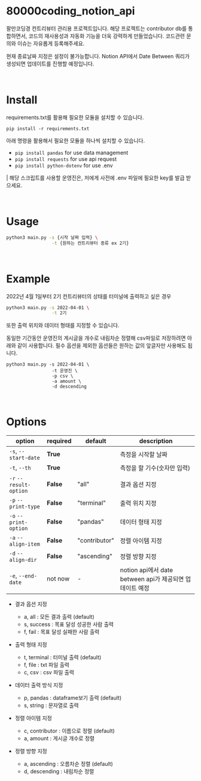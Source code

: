 # 80000coding_notion_api

팔만코딩경 컨트리뷰터 관리용 프로젝트입니다. 해당 프로젝트는 contributor db를 통합하면서, 코드의 재사용성과 자동화 기능을 더욱 강력하게 만들었습니다. 코드관련 문의와 이슈는 자유롭게 등록해주세요.

현재 종료날짜 지정은 설정이 불가능합니다. Notion API에서 Date Between 쿼리가 생성되면 업데이트를 진행할 예정입니다.

</br>

# Install

requirements.txt를 활용해 필요한 모듈을 설치할 수 있습니다.

```
pip install -r requirements.txt
```

아래 명령을 활용해서 필요한 모듈을 하나씩 설치할 수 있습니다.

- `pip install pandas` for use data management
- `pip install requests` for use api request
- `pip install python-dotenv` for use .env

| 해당 스크립트를 사용할 운영진은, 저에게 사전에 .env 파일에 필요한 key를 발급 받으세요.

</br>

# Usage

```bash
python3 main.py -s {시작 날짜 입력} \
				 -t {원하는 컨트리뷰터 종류 ex 2기}
```

</br>

# Example

2022년 4월 1일부터 2기 컨트리뷰터의 상태를 터미널에 출력하고 싶은 경우

```bash
python3 main.py -s 2022-04-01 \
				 -t 2기
```

또한 출력 위치와 데이터 형태를 지정할 수 있습니다.

동일한 기간동안 운영진의 게시글을 개수로 내림차순 정렬해 csv파일로 저장하려면 아래와 같이 사용합니다. 필수 옵션을 제외한 옵션들은 원하는 값의 앞글자만 사용해도 됩니다.

```
python3 main.py -s 2022-04-01 \
				 -t 운영진 \
				 -p csv \
				 -a amount \
				 -d descending
```

</br>

# Options

| option                 | required  | default       | description                                              |
| ---------------------- | --------- | ------------- | -------------------------------------------------------- |
| `-s`, `--start-date`   | **True**  |               | 측정을 시작할 날짜                                       |
| `-t`, `--th`           | **True**  |               | 측정을 할 기수(숫자만 입력)                              |
| `-r` `--result-option` | **False** | "all"         | 결과 옵션 지정                                           |
| `-p` `--print-type`    | **False** | "terminal"    | 출력 위치 지정                                           |
| `-o` `--print-option`  | **False** | "pandas"      | 데이터 형태 지정                                         |
| `-a` `--align-item`    | **False** | "contributor" | 정렬 아이템 지정                                         |
| `-d` `--align-dir`     | **False** | "ascending"   | 정렬 방향 지정                                           |
| `-e`, `--end-date`     | not now   | -             | notion api에서 date between api가 제공되면 업데이트 예정 |

- 결과 옵션 지정

  - a, all : 모든 결과 출력 (default)
  - s, success : 목표 달성 성공한 사람 출력
  - f, fail : 목표 달성 실패한 사람 출력

- 출력 형태 지정

  - t, terminal : 터미널 출력 (default)
  - f, file : txt 파일 출력
  - c, csv : csv 파일 출력

- 데이터 출력 방식 지정

  - p, pandas : dataframe보기 출력 (default)
  - s, string : 문자열로 출력

- 정렬 아이템 지정

  - c, contributor : 이름으로 정렬 (default)
  - a, amount : 게시글 개수로 정렬

- 정렬 방향 지정
  - a, ascending : 오름차순 정렬 (default)
  - d, descending : 내림차순 정렬

#
